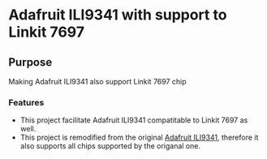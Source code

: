 # Adafruit ILI9341 with support to Linkit 7697
## Purpose
Making Adafruit ILI9341 also support Linkit 7697 chip
### Features
- This project facilitate Adafruit ILI9341 compatitable to Linkit 7697 as well.
- This project is remodified from the original [Adafruit ILI9341](https://github.com/adafruit/Adafruit_ILI9341), therefore it also supports all chips supported by the origanal one.
